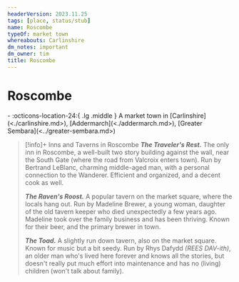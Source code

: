 ```yaml
---
headerVersion: 2023.11.25
tags: [place, status/stub]
name: Roscombe
typeOf: market town
whereabouts: Carlinshire
dm_notes: important
dm_owner: tim
title: Roscombe
---
```

# Roscombe
<div class="grid cards ext-narrow-margin ext-one-column" markdown>
-    :octicons-location-24:{ .lg .middle } A market town in [Carlinshire](<./carlinshire.md>), [Addermarch](<./addermarch.md>), [Greater Sembara](<../greater-sembara.md>)  
</div>





>[!info]+ Inns and Taverns in Roscombe
> ***The Traveler's Rest.*** The only inn in Roscombe, a well-built two story building against the wall, near the South Gate (where the road from Valcroix enters town). Run by Bertrand LeBlanc, charming middle-aged man, with a personal connection to the Wanderer. Efficient and organized, and a decent cook as well. 
> 
> ***The Raven's Roost.*** A popular tavern on the market square, where the locals hang out. Run by Madeline Brewer, a young woman, daughter of the old tavern keeper who died unexpectedly a few years ago. Madeline took over the family business and has been thriving. Known for their beer, and the primary brewer in town. 
> 
> ***The Toad.*** A slightly run down tavern, also on the market square. Known for music but a bit seedy. Run by Rhys Dafydd *(REES DAV-ith)*, an older man who's lived here forever and knows all the stories, but doesn't really put much effort into maintenance and has no (living) children (won't talk about family). 
